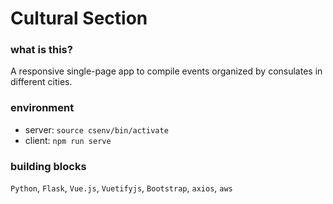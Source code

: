 # Cultural Section

### what is this?

A responsive single-page app to compile events organized by consulates in different cities.

### environment

- server: `source csenv/bin/activate`
- client: `npm run serve`

### building blocks

`Python`, `Flask`, `Vue.js`, `Vuetifyjs`, `Bootstrap`, `axios`, `aws`
